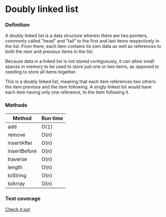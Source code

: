 # Doubly linked list


### Definition

A doubly linked list is a data structure wherein there are two pointers, commonly called "head" and "tail" to the first and last items respectively in the list. From there, each item contains its own data as well as references to both the next and previous items in the list.

Because data in a linked list is not stored contiguously, it can allow small spaces in memory to be used to store just one or two items, as opposed to needing to store all items together.

This is a doubly linked list, meaning that each item references two others: the item previous and the item following. A singly linked list would have each item having only one reference, to the item following it.


### Methods

Method      | Run time
---         | ---
add         | O(1)
remove      | O(n)
insertAfter | O(n)
insertBefore| O(n)
traverse    | O(n)
length      | O(n)
toString    | O(n)
toArray     | O(n)

### Test coverage

[Check it out](https://heatherbooker.github.io/dataStructures/coverage/doublyLinkedList/index.html)
